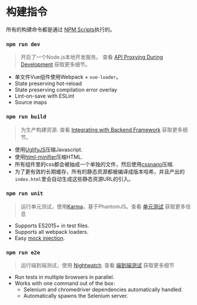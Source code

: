 # 构建指令

所有的构建命令都是通过 [NPM Scripts](https://docs.npmjs.com/misc/scripts)执行的。

### `npm run dev`

> 开启了一个Node.js本地开发服务。 查看 [API Proxying During Development](proxy.md) 获取更多细节。

- 单文件Vue组件使用Webpack + `vue-loader`。
- State preserving hot-reload
- State preserving compilation error overlay
- Lint-on-save with ESLint
- Source maps

### `npm run build`

> 为生产构建资源. 查看 [Integrating with Backend Framework](backend.md) 获取更多细节。

- 使用[UglifyJS](https://github.com/mishoo/UglifyJS2)压缩Javascript.
- 使用[html-minifier](https://github.com/kangax/html-minifier)压缩HTML.
- 所有组件里的css都会被抽成一个单独的文件，然后使用[cssnano](https://github.com/ben-eb/cssnano)压缩.
- 为了更有效的长期缓存，所有的静态资源都被编译成版本哈希，并且产出的`index.html`里会自动生成这些静态资源URL的引入。

### `npm run unit`

> 运行单元测试，使用[Karma](https://karma-runner.github.io/)，基于PhantomJS。查看 [单元测试](unit.md) 获取更多信息

- Supports ES2015+ in test files.
- Supports all webpack loaders.
- Easy [mock injection](http://vuejs.github.io/vue-loader/en/workflow/testing-with-mocks.html).

### `npm run e2e`

> 运行端到端测试，使用 [Nightwatch](http://nightwatchjs.org/). 查看 [端到端测试](e2e.md) 获取更多细节


- Run tests in multiple browsers in parallel.
- Works with one command out of the box:
  - Selenium and chromedriver dependencies automatically handled.
  - Automatically spawns the Selenium server.
